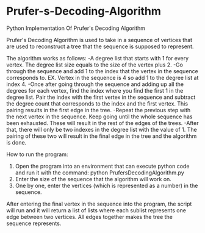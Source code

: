 # Prufer-s-Decoding-Algorithm
Python Implementation Of Prufer's Decoding Algorithm

Prufer's Decoding Algorithm is used to take in a sequence of vertices that are used to reconstruct a tree that the sequence is supposed to represent. 

The algorithm works as follows:
-A degree list that starts with 1 for every vertex. The degree list size equals to the size of the vertex plus 2.
-Go through the sequence and add 1 to the index that the vertex in the sequence corresponds to.
  EX. Vertex in the sequence is 4 so add 1 to the degree list at index 4.
-Once after going through the sequence and adding up all the degrees for each vertex, find the index where you find the first 1 in the degree list. Pair the index with the first vertex in the sequence and subtract the degree count that corresponds to the index and the first vertex. This pairing results in the first edge in the tree.
-Repeat the previous step with the next vertex in the sequence. Keep going until the whole sequence has been exhausted. These will result in the rest of the edges of the trees.
-After that, there will only be two indexes in the degree list with the value of 1. The pairing of these two will result in the final edge in the tree and the algorithm is done.


How to run the program:
1. Open the program into an environment that can execute python code and run it with the command: python PrufersDecodingAlgorithm.py
2. Enter the size of the sequence that the algorithm will work on.
3. One by one, enter the vertices (which is represented as a number) in the sequence.

After entering the final vertex in the sequence into the program, the script will run and it will return a list of lists where each sublist represents one edge between two vertices. All edges together makes the tree the sequence represents.

